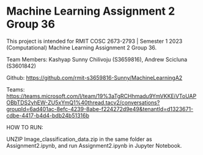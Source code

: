 # Machine Learning Assignment 2 Group 36
This project is intended for RMIT COSC 2673-2793 | Semester 1 2023 (Computational) Machine Learning Assignment 2 Group 36.

Team Members: Kashyap Sunny Chilivoju (S3659816), Andrew Scicluna (S3601842)

Github: https://github.com/rmit-s3659816-Sunny/MachineLearningA2

Teams: https://teams.microsoft.com/l/team/19%3aTgRCHhmadu9YmVKKEiVToUAPOBbTDS2yhEW-ZU5xYmQ1%40thread.tacv2/conversations?groupId=6ad401ac-8efc-4239-8abe-f224272d9e49&tenantId=d1323671-cdbe-4417-b4d4-bdb24b51316b


HOW TO RUN:

UNZIP Image_classification_data.zip in the same folder as Assignment2.ipynb, and run Assignment2.ipynb in Jupyter Notebook.
